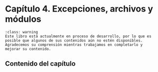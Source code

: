# Capítulo 4. Excepciones, archivos y módulos

```{admonition} Advertencia
:class: warning
Este libro está actualmente en proceso de desarrollo, por lo que es posible que algunos de sus contenidos aún no estén disponibles. Agradecemos su comprensión mientras trabajamos en completarlo y mejorar su contenido.
```

## Contenido del capítulo

```{tableofcontents}
```
